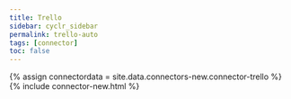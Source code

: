 ```yaml
---
title: Trello
sidebar: cyclr_sidebar
permalink: trello-auto
tags: [connector]
toc: false
---
```

{% assign connectordata = site.data.connectors-new.connector-trello %}
{% include connector-new.html %}	